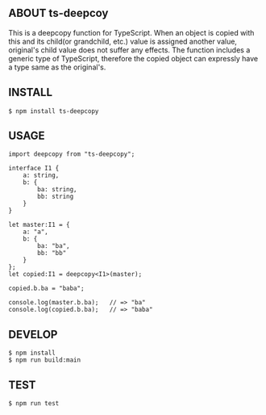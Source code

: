
## ABOUT ts-deepcoy

This is a deepcopy function for TypeScript. When an object is copied with this and its child(or grandchild, etc.) value is assigned another value, original's child value does not suffer any effects.
The function includes a generic type of TypeScript, therefore the copied object can expressly have a type same as the original's.

## INSTALL

```
$ npm install ts-deepcopy
```

## USAGE

```
import deepcopy from "ts-deepcopy";

interface I1 {
    a: string,
    b: {
        ba: string,
        bb: string
    }
}

let master:I1 = {
    a: "a",
    b: {
        ba: "ba",
        bb: "bb"
    }
};
let copied:I1 = deepcopy<I1>(master);

copied.b.ba = "baba";

console.log(master.b.ba);   // => "ba"
console.log(copied.b.ba);   // => "baba"
```

## DEVELOP

```
$ npm install
$ npm run build:main
```

## TEST

```
$ npm run test
```

